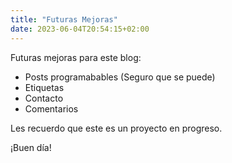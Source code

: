 ```yaml
---
title: "Futuras Mejoras"
date: 2023-06-04T20:54:15+02:00
---
```


Futuras mejoras para este blog:

- Posts programabables (Seguro que se puede)
- Etiquetas
- Contacto
- Comentarios

Les recuerdo que este es un proyecto en progreso. 

¡Buen día!